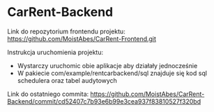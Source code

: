 # CarRent-Backend

Link do repozytorium frontendu projektu:
https://github.com/MoistAbes/CarRent-Frontend.git

Instrukcja uruchomienia projektu:
- Wystarczy uruchomic obie aplikacje aby działały jednocześnie
- W pakiecie com/example/rentcarbackend/sql znajduje się kod sql schedulera oraz tabel audytowych

Link do ostatniego commita:
https://github.com/MoistAbes/CarRent-Backend/commit/cd52407c7b93e6b99e3cea937f83810527f320bd

